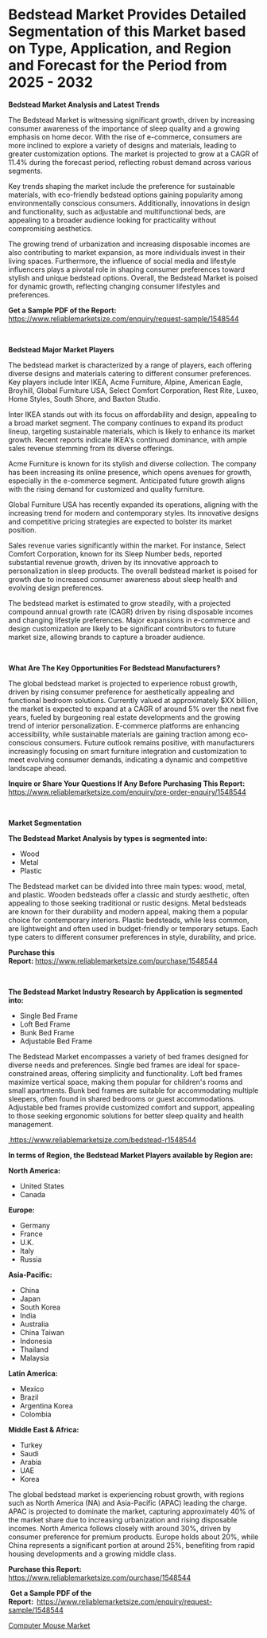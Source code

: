 <p><h1>Bedstead Market Provides Detailed Segmentation of this Market based on Type, Application, and Region and Forecast for the Period from 2025 - 2032</h1></p><p><strong>Bedstead Market Analysis and Latest Trends</strong></p>
<p><p>The Bedstead Market is witnessing significant growth, driven by increasing consumer awareness of the importance of sleep quality and a growing emphasis on home decor. With the rise of e-commerce, consumers are more inclined to explore a variety of designs and materials, leading to greater customization options. The market is projected to grow at a CAGR of 11.4% during the forecast period, reflecting robust demand across various segments. </p><p>Key trends shaping the market include the preference for sustainable materials, with eco-friendly bedstead options gaining popularity among environmentally conscious consumers. Additionally, innovations in design and functionality, such as adjustable and multifunctional beds, are appealing to a broader audience looking for practicality without compromising aesthetics. </p><p>The growing trend of urbanization and increasing disposable incomes are also contributing to market expansion, as more individuals invest in their living spaces. Furthermore, the influence of social media and lifestyle influencers plays a pivotal role in shaping consumer preferences toward stylish and unique bedstead options. Overall, the Bedstead Market is poised for dynamic growth, reflecting changing consumer lifestyles and preferences.</p></p>
<p><strong>Get a Sample PDF of the Report:&nbsp;</strong> <a href="https://www.reliablemarketsize.com/enquiry/request-sample/1548544?utm_campaign=2460&utm_medium=2&utm_source=Github&utm_content=ia&utm_term=05042025&utm_id=bedstead">https://www.reliablemarketsize.com/enquiry/request-sample/1548544</a></p>
<p>&nbsp;</p>
<p><strong>Bedstead Major Market Players</strong></p>
<p><p>The bedstead market is characterized by a range of players, each offering diverse designs and materials catering to different consumer preferences. Key players include Inter IKEA, Acme Furniture, Alpine, American Eagle, Broyhill, Global Furniture USA, Select Comfort Corporation, Rest Rite, Luxeo, Home Styles, South Shore, and Baxton Studio. </p><p>Inter IKEA stands out with its focus on affordability and design, appealing to a broad market segment. The company continues to expand its product lineup, targeting sustainable materials, which is likely to enhance its market growth. Recent reports indicate IKEA's continued dominance, with ample sales revenue stemming from its diverse offerings.</p><p>Acme Furniture is known for its stylish and diverse collection. The company has been increasing its online presence, which opens avenues for growth, especially in the e-commerce segment. Anticipated future growth aligns with the rising demand for customized and quality furniture.</p><p>Global Furniture USA has recently expanded its operations, aligning with the increasing trend for modern and contemporary styles. Its innovative designs and competitive pricing strategies are expected to bolster its market position.</p><p>Sales revenue varies significantly within the market. For instance, Select Comfort Corporation, known for its Sleep Number beds, reported substantial revenue growth, driven by its innovative approach to personalization in sleep products. The overall bedstead market is poised for growth due to increased consumer awareness about sleep health and evolving design preferences.</p><p>The bedstead market is estimated to grow steadily, with a projected compound annual growth rate (CAGR) driven by rising disposable incomes and changing lifestyle preferences. Major expansions in e-commerce and design customization are likely to be significant contributors to future market size, allowing brands to capture a broader audience.</p></p>
<p>&nbsp;</p>
<p><strong>What Are The Key Opportunities For Bedstead Manufacturers?</strong></p>
<p><p>The global bedstead market is projected to experience robust growth, driven by rising consumer preference for aesthetically appealing and functional bedroom solutions. Currently valued at approximately $XX billion, the market is expected to expand at a CAGR of around 5% over the next five years, fueled by burgeoning real estate developments and the growing trend of interior personalization. E-commerce platforms are enhancing accessibility, while sustainable materials are gaining traction among eco-conscious consumers. Future outlook remains positive, with manufacturers increasingly focusing on smart furniture integration and customization to meet evolving consumer demands, indicating a dynamic and competitive landscape ahead.</p></p>
<p><strong>Inquire or Share Your Questions If Any Before Purchasing This Report:</strong> <a href="https://www.reliablemarketsize.com/enquiry/pre-order-enquiry/1548544?utm_campaign=2460&utm_medium=2&utm_source=Github&utm_content=ia&utm_term=05042025&utm_id=bedstead">https://www.reliablemarketsize.com/enquiry/pre-order-enquiry/1548544</a></p>
<p>&nbsp;</p>
<p><strong>Market Segmentation</strong></p>
<p><strong>The Bedstead Market Analysis by types is segmented into:</strong></p>
<p><ul><li>Wood</li><li>Metal</li><li>Plastic</li></ul></p>
<p><p>The Bedstead market can be divided into three main types: wood, metal, and plastic. Wooden bedsteads offer a classic and sturdy aesthetic, often appealing to those seeking traditional or rustic designs. Metal bedsteads are known for their durability and modern appeal, making them a popular choice for contemporary interiors. Plastic bedsteads, while less common, are lightweight and often used in budget-friendly or temporary setups. Each type caters to different consumer preferences in style, durability, and price.</p></p>
<p><strong>Purchase this Report:&nbsp;</strong><a href="https://www.reliablemarketsize.com/purchase/1548544?utm_campaign=2460&utm_medium=2&utm_source=Github&utm_content=ia&utm_term=05042025&utm_id=bedstead">https://www.reliablemarketsize.com/purchase/1548544</a></p>
<p>&nbsp;</p>
<p><strong>The Bedstead Market Industry Research by Application is segmented into:</strong></p>
<p><ul><li>Single Bed Frame</li><li>Loft Bed Frame</li><li>Bunk Bed Frame</li><li>Adjustable Bed Frame</li></ul></p>
<p><p>The Bedstead Market encompasses a variety of bed frames designed for diverse needs and preferences. Single bed frames are ideal for space-constrained areas, offering simplicity and functionality. Loft bed frames maximize vertical space, making them popular for children's rooms and small apartments. Bunk bed frames are suitable for accommodating multiple sleepers, often found in shared bedrooms or guest accommodations. Adjustable bed frames provide customized comfort and support, appealing to those seeking ergonomic solutions for better sleep quality and health management.</p></p>
<p><a href="https://www.reliablemarketsize.com/bedstead-r1548544?utm_campaign=2460&utm_medium=2&utm_source=Github&utm_content=ia&utm_term=05042025&utm_id=bedstead">&nbsp;https://www.reliablemarketsize.com/bedstead-r1548544</a></p>
<p><strong>In terms of Region, the Bedstead Market Players available by Region are:</strong></p>
<p>
    <p> <strong> North America: </strong>
        <ul>
            <li>United States</li>
            <li>Canada</li>
        </ul>
        </p> 
    <p> <strong> Europe: </strong>
        <ul>
            <li>Germany</li>
            <li>France</li>
            <li>U.K.</li>
            <li>Italy</li>
            <li>Russia</li>
        </ul>
        </p> 
    <p> <strong> Asia-Pacific: </strong>
        <ul>
            <li>China</li>
            <li>Japan</li>
            <li>South Korea</li>
            <li>India</li>
            <li>Australia</li>
            <li>China Taiwan</li>
            <li>Indonesia</li>
            <li>Thailand</li>
            <li>Malaysia</li>
        </ul>
        </p> 
    <p> <strong> Latin America: </strong>
        <ul>
            <li>Mexico</li>
            <li>Brazil</li>
            <li>Argentina Korea</li>
            <li>Colombia</li>
        </ul>
        </p> 
    <p> <strong> Middle East & Africa: </strong>
        <ul>
            <li>Turkey</li>
            <li>Saudi</li>
            <li>Arabia</li>
            <li>UAE</li>
            <li>Korea</li>
        </ul>
    </p>
    </p>
<p><p>The global bedstead market is experiencing robust growth, with regions such as North America (NA) and Asia-Pacific (APAC) leading the charge. APAC is projected to dominate the market, capturing approximately 40% of the market share due to increasing urbanization and rising disposable incomes. North America follows closely with around 30%, driven by consumer preference for premium products. Europe holds about 20%, while China represents a significant portion at around 25%, benefiting from rapid housing developments and a growing middle class.</p></p>
<p><strong>Purchase this Report: </strong><a href="https://www.reliablemarketsize.com/purchase/1548544?utm_campaign=2460&utm_medium=2&utm_source=Github&utm_content=ia&utm_term=05042025&utm_id=bedstead">https://www.reliablemarketsize.com/purchase/1548544</a></p>
<p>&nbsp;<strong>Get a Sample PDF of the Report:&nbsp;&nbsp;</strong><a href="https://www.reliablemarketsize.com/enquiry/request-sample/1548544?utm_campaign=2460&utm_medium=2&utm_source=Github&utm_content=ia&utm_term=05042025&utm_id=bedstead">https://www.reliablemarketsize.com/enquiry/request-sample/1548544</a></p>
<p><strong></strong></p>
<p><p><a href="https://github.com/abbislposival/Market-Research-Report-List-2/blob/main/computer-mouse-market.md?utm_campaign=2460&utm_medium=2&utm_source=Github&utm_content=ia&utm_term=05042025&utm_id=bedstead">Computer Mouse Market</a></p></p>